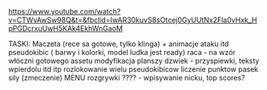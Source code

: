 
https://www.youtube.com/watch?v=CTWvAwSw98Q&t=&fbclid=IwAR30kuvS8sOtcej0GyUUtNx2Fla0vHxk_HpPGDcrxuUwH5KAk4EkhWnGaoM

TASKI:
Maczeta (rece sa gotowe, tylko klinga) + animacje ataku itd
pseudokibic ( barwy i kolorki, model ludka jest ready)
raca - na wzór włóczni gotowego assetu
modyfikacja planszy
dzwiek - przyspiewki, teksty wpierdolu itd itp
rozlokowanie wielu pseudokibicow
liczenie punktow
pasek sily (zmeczenie)
MENU rozgrywki ???? - wpisywanie nicku, top scores?
